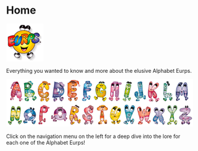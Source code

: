 # Home

![img](./Eurps/eurp%20dude.gif)

Everything you wanted to know and more about the elusive Alphabet Eurps.

![img](./Eurps/Alphabet%20Eurps.gif)

Click on the navigation menu on the left for a deep dive into the lore for each one of the Alphabet Eurps!
